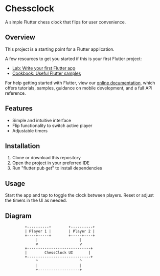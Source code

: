# Chessclock

A simple Flutter chess clock that flips for user convenience.

## Overview

This project is a starting point for a Flutter application.

A few resources to get you started if this is your first Flutter project:

- [Lab: Write your first Flutter app](https://flutter.dev/docs/get-started/codelab)
- [Cookbook: Useful Flutter samples](https://flutter.dev/docs/cookbook)

For help getting started with Flutter, view our
[online documentation](https://flutter.dev/docs), which offers tutorials,
samples, guidance on mobile development, and a full API reference.

## Features
- Simple and intuitive interface
- Flip functionality to switch active player
- Adjustable timers

## Installation
1. Clone or download this repository
2. Open the project in your preferred IDE
3. Run "flutter pub get" to install dependencies

## Usage
Start the app and tap to toggle the clock between players.
Reset or adjust the timers in the UI as needed.

## Diagram

```
         +----------+        +----------+
         | Player 1 |        | Player 2 |
         +----+-----+        +-----+----+
              |                   |
              v                   v
         +-----------------------------+
         |        ChessClock UI       |
         +-----------------------------+
              ^                   ^
              |                   |
              +-------------------+
